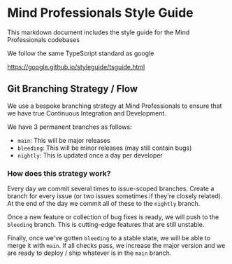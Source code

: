 # Mind Professionals Style Guide
This markdown document includes the style guide for the Mind Professionals codebases

We follow the same TypeScript standard as google

https://google.github.io/styleguide/tsguide.html

## Git Branching Strategy / Flow
We use a bespoke branching strategy at Mind Professionals to ensure that we have true Continuous Integration and Development.

We have 3 permanent branches as follows:
* `main`: This will be major releases
* `bleeding`: This will be minor releases (may still contain bugs)
* `nightly`: This is updated once a day per developer

### How does this strategy work?
Every day we commit several times to issue-scoped branches. Create a branch for every issue (or two issues sometimes if they're closely related). At the end of the day we commit all of these to the `nightly` branch.

Once a new feature or collection of bug fixes is ready, we will push to the `bleeding` branch. This is cutting-edge features that are still unstable.

Finally, once we've gotten `bleeding` to a stable state, we will be able to merge it with `main`. If all checks pass, we increase the major version and we are ready to deploy / ship whatever is in the `main` branch.
